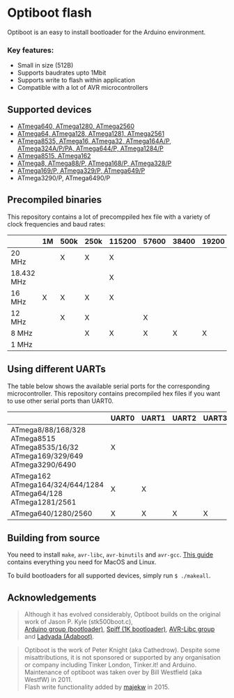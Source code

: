 # Optiboot flash
Optiboot is an easy to install bootloader for the Arduino environment.


### Key features:
* Small in size (512B)
* Supports baudrates upto 1Mbit
* Supports write to flash within application
* Compatible with a lot of AVR microcontrollers


## Supported devices
* [ATmega640, ATmega1280, ATmega2560](https://github.com/MCUdude/MegaCore)
* [ATmega64, ATmega128, ATmega1281, ATmega2561](https://github.com/MCUdude/MegaCore)
* [ATmega8535, ATmega16, ATmega32, ATmega164A/P, ATmega324A/P/PA, ATmega644/P, ATmega1284/P](https://github.com/MCUdude/MightyCore)
* [ATmega8515, ATmega162](https://github.com/MCUdude/MajorCore)
* [ATmega8, ATmega88/P, ATmega168/P, ATmega328/P](https://github.com/MCUdude/MiniCore)
* [ATmega169/P, ATmega329/P, ATmega649/P](https://github.com/MCUdude/ButterflyCore)
* ATmega3290/P, ATmega6490/P


## Precompiled binaries
This repository contains a lot of precomppiled hex file with a variety of clock frequencies and baud rates:

|            | 1M | 500k | 250k | 115200 | 57600 | 38400 | 19200 | 9600 |
|------------|----|------|------|--------|-------|-------|-------|------|
| 20 MHz     |    | X    | X    | X      |       |       |       |      |
| 18.432 MHz |    |      |      | X      |       |       |       |      |
| 16 MHz     | X  | X    | X    | X      |       |       |       |      |
| 12 MHz     |    | X    | X    |        | X     |       |       |      |
| 8 MHz      |    |      | X    | X      | X     | X     | X     |      |
| 1 MHz      |    |      |      |        |       |       |       | X    |


## Using different UARTs
The table below shows the available serial ports for the corresponding microcontroller. This repository contains precompiled hex files if you want to use other serial ports than UART0.

|                                                                                                           | UART0 | UART1 | UART2 | UART3 |
|-----------------------------------------------------------------------------------------------------------|-------|-------|-------|-------|
| ATmega8/88/168/328 <br/> ATmega8515 <br/> ATmega8535/16/32  <br/> ATmega169/329/649  <br/>ATmega3290/6490 | X     |       |       |       |
| ATmega162 <br/> ATmega164/324/644/1284 <br/> ATmega64/128 <br/> ATmega1281/2561                           | X     | X     |       |       |
| ATmega640/1280/2560                                                                                       | X     | X     | X     | X     |


## Building from source
You need to install `make`, `avr-libc`, `avr-binutils` and `avr-gcc`. [This guide](http://maxembedded.com/2015/06/setting-up-avr-gcc-toolchain-on-linux-and-mac-os-x/) contains everything you need for MacOS and Linux.

To build bootloaders for all supported devices, simply run `$ ./makeall`.


## Acknowledgements

> Although it has evolved considerably, Optiboot builds on the original work of Jason P. Kyle (stk500boot.c), <br/>
[Arduino group (bootloader)](http://arduino.cc), [Spiff (1K bootloader)](http://spiffie.org/know/arduino_1k_bootloader/bootloader.shtml),
[AVR-Libc group](http://nongnu.org/avr-libc) and [Ladyada (Adaboot)](http://www.ladyada.net/library/arduino/bootloader.html).

> Optiboot is the work of Peter Knight (aka Cathedrow). Despite some misattributions, it is not sponsored or supported by any organisation or company including Tinker London, Tinker.it! and Arduino. <br/>
> Maintenance of optiboot was taken over by Bill Westfield (aka WestfW) in 2011. <br/>
> Flash write functionality added by [majekw](https://github.com/majekw/) in 2015.
